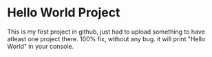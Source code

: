 # Hello World Project
This is my first project in github, just had to upload something to have atleast one project there.
100% fix, without any bug. it will print "Hello World" in your console.
